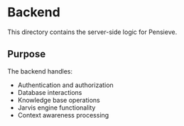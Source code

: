 # Backend

This directory contains the server-side logic for Pensieve.

## Purpose

The backend handles:

- Authentication and authorization
- Database interactions
- Knowledge base operations
- Jarvis engine functionality
- Context awareness processing